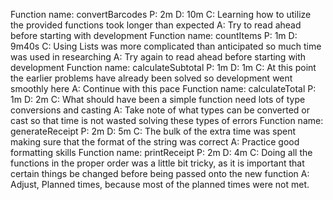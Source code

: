 Function name: convertBarcodes
P: 2m
D: 10m
C: Learning how to utilize the provided functions took longer than expected
A: Try to read ahead before starting with development
Function name: countItems
P: 1m
D: 9m40s
C: Using Lists was more complicated than anticipated so much time was used in researching
A: Try again to read ahead before starting with development
Function name: calculateSubtotal
P: 1m
D: 1m
C: At this point the earlier problems have already been solved so development went smoothly here
A: Continue with this pace
Function name: calculateTotal
P: 1m
D: 2m
C: What should have been a simple function need lots of type conversions and casting
A: Take note of what types can be converted or cast so that time is not wasted solving these types of errors
Function name: generateReceipt
P: 2m
D: 5m
C: The bulk of the extra time was spent making sure that the format of the string was correct
A: Practice good formatting skills
Function name: printReceipt
P: 2m
D: 4m
C: Doing all the functions in the proper order was a little bit tricky, as it is important that certain things be changed before being passed onto the new function
A: Adjust, Planned times, because most of the planned times were not met.